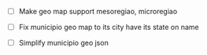 - [ ] Make geo map support mesoregiao, microregiao

- [ ] Fix municipio geo map to its city have its state on name

- [ ] Simplify municipio geo json